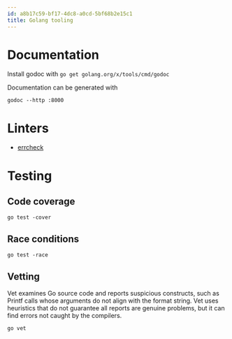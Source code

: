 ```yaml
---
id: a8b17c59-bf17-4dc8-a0cd-5bf68b2e15c1
title: Golang tooling
---
```


# Documentation

Install godoc with `go get golang.org/x/tools/cmd/godoc`

Documentation can be generated with

``` shell
godoc --http :8000
```

# Linters

-   [errcheck](https://github.com/kisielk/errcheck)

# Testing

## Code coverage

``` shell
go test -cover
```

## Race conditions

``` shell
go test -race
```

## Vetting

Vet examines Go source code and reports suspicious constructs, such as
Printf calls whose arguments do not align with the format string. Vet
uses heuristics that do not guarantee all reports are genuine problems,
but it can find errors not caught by the compilers.

``` shell
go vet
```
